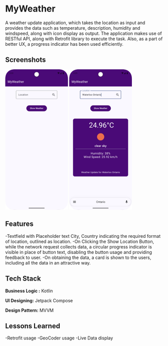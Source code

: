 
# MyWeather

A weather update application, which takes the location as input and provides the data such as temperature, description, humidity and windspeed, along with icon display as output.
The application makes use of RESTful API, along with Retrofit library to execute the task. Also, as a part of better UX, a progress indicator has been used efficiently. 


## Screenshots

<img src="images/ss1.png" width="200" alt="Launch Screen">
<img src="images/ss2.png" width="200" alt="Result Screen">





## Features

-Textfield with Placeholder text City, Country indicating the required format of location, outlined as location.
-On Clicking the Show Location Button, while the network request collects data, a circular progress indicator is visible in place of button text, disabling the button usage and providing feedback to user.
-On obtaining the data, a card is shown to the users, including all the data in an attractive way.


## Tech Stack

**Business Logic :** Kotlin

**UI Designing:** Jetpack Compose

**Design Pattern:** MVVM



## Lessons Learned

-Retrofit usage
-GeoCoder usage
-Live Data display

